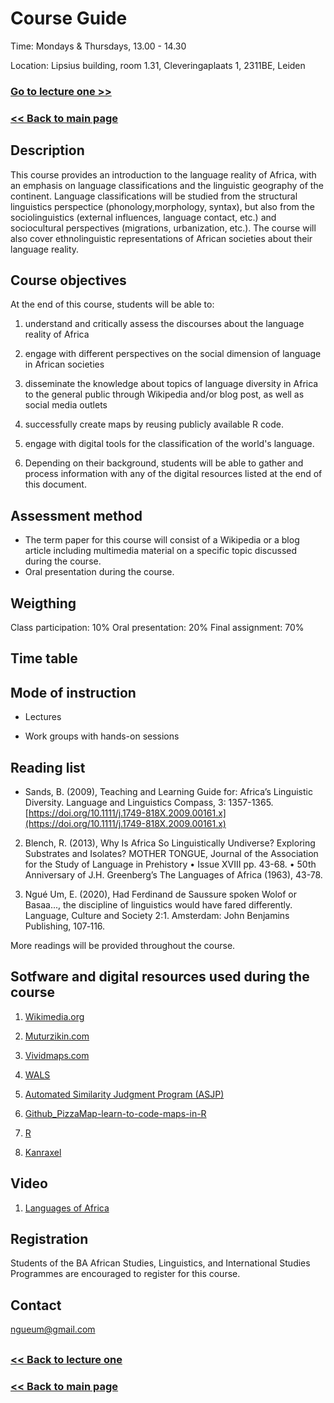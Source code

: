 # Course Guide

Time: Mondays & Thursdays, 13.00 - 14.30

Location: Lipsius building, room 1.31, Cleveringaplaats 1, 2311BE, Leiden

### [Go to lecture one >>](https://github.com/Ngue-Um/syllabi/blob/main/mock-lecture_linguistic-diversity-in-africa.md)

### [<< Back to main page](https://github.com/Ngue-Um/syllabi/blob/main/Linguistic-diversity-in-Africa.md)

## Description
This course provides an introduction to the language reality of Africa, with an emphasis on language classifications and the linguistic geography of the continent. Language classifications will be studied from the structural linguistics perspectice (phonology,morphology, syntax), but also from the sociolinguistics (external influences, language contact, etc.)  and sociocultural perspectives (migrations, urbanization, etc.). The course will also cover ethnolinguistic representations of African societies about their language reality.

  ## **Course objectives**

  At the end of this course, students will be able to:
1. understand and critically assess the discourses about the language reality of Africa

2. engage with different perspectives on the social dimension of language in African societies

3. disseminate the knowledge about topics of language diversity in Africa to the general public through Wikipedia and/or blog post, as well as social media outlets

4. successfully create maps by reusing publicly available R code.

5. engage with digital tools for the classification of the world's language.

6. Depending on their background, students will be able to gather and process information with any of the digital resources listed at the end of this document.


## **Assessment method**
- The term paper for this course will consist of a Wikipedia or a blog article including multimedia material on a specific topic discussed during the course.
- Oral presentation during the course.

## **Weigthing**
Class participation: 10%
Oral presentation: 20%
Final assignment: 70%

## **Time table**


## **Mode of instruction**

- Lectures

- Work groups with hands-on sessions


## **Reading list**

* Sands, B. (2009), Teaching and Learning Guide for: Africa’s Linguistic Diversity. Language and Linguistics Compass, 3: 1357-1365. [https://doi.org/10.1111/j.1749-818X.2009.00161.x](https://doi.org/10.1111/j.1749-818X.2009.00161.x)

2. Blench, R. (2013), Why Is Africa So Linguistically Undiverse? Exploring Substrates and Isolates? MOTHER TONGUE, Journal of the Association for the Study of Language in Prehistory • Issue XVIII pp. 43-68. • 50th Anniversary of J.H. Greenberg’s The Languages of Africa (1963), 43-78.

3. Ngué Um, E. (2020), Had Ferdinand de Saussure spoken Wolof or Basaa..., the discipline of linguistics would have fared differently. Language, Culture and Society 2:1. Amsterdam: John Benjamins Publishing, 107‐116.
 
 More readings will be provided throughout the course.

## Sotfware and digital resources used during the course

1. [Wikimedia.org](https://commons.wikimedia.org/wiki/Category:Linguistic_maps_of_Africa#/media/File:African_language_families.png)

2. [Muturzikin.com](https://www.muturzikin.com/carteafrique.htm)

3. [Vividmaps.com](https://vividmaps.com/detailed-map-of-africas-languages/)

4. [WALS](https://wals.info/languoid/genealogy)

5. [Automated Similarity Judgment Program (ASJP)](https://asjp.clld.org/)

6. [Github_PizzaMap-learn-to-code-maps-in-R](https://github.com/digitalkoine/PizzaMap-learn-to-code-maps-in-R-)

7. [R](https://cran.r-project.org/)

8. [Kanraxel](https://www.chouettefilms.co.uk/kanraxel-home)

## Video

1. [Languages of Africa](https://youtu.be/1WhIiqHr0q0) 

## **Registration**
Students of the BA African Studies, Linguistics, and International Studies Programmes are encouraged to register for this course.


## **Contact**
ngueum@gmail.com 

##
### [<< Back to lecture one](https://github.com/Ngue-Um/syllabi/blob/main/mock-lecture_linguistic-diversity-in-africa.md)

### [<< Back to main page](https://github.com/Ngue-Um/syllabi/blob/main/Linguistic-diversity-in-Africa.md)